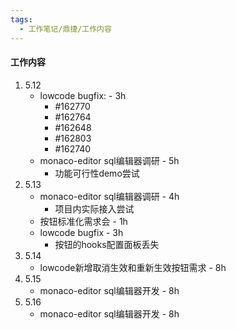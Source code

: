 ```yaml
---
tags:
  - 工作笔记/鼎捷/工作内容
---
```

#### 工作内容
1. 5.12
	- lowcode bugfix:  - 3h
		- #162770
		- #162764
		- #162648
		- #162803
		- #162740
	- monaco-editor sql编辑器调研 - 5h
		- 功能可行性demo尝试
2. 5.13
	- monaco-editor sql编辑器调研 - 4h
		- 项目内实际接入尝试
	- 按钮标准化需求会 - 1h
	- lowcode bugfix - 3h
		- 按钮的hooks配置面板丢失
3. 5.14
	- lowcode新增取消生效和重新生效按钮需求 - 8h
4. 5.15
	- monaco-editor sql编辑器开发 - 8h
5. 5.16
	- monaco-editor sql编辑器开发 - 8h